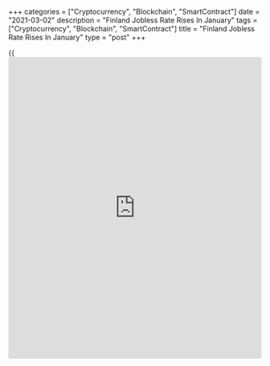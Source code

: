 +++
categories = ["Cryptocurrency", "Blockchain", "SmartContract"]
date = "2021-03-02"
description = "Finland Jobless Rate Rises In January"
tags = ["Cryptocurrency", "Blockchain", "SmartContract"]
title = "Finland Jobless Rate Rises In January"
type = "post"
+++

{{<iframe id="large-banner" src="https://www.bounty.group/#slide=12.0" width="100%" height="600" scrolling="no" style="border: 0px solid rgb(216, 221, 230); border-radius: 3px;">}}

Finland's jobless rate increased in January, figures from Statistics
Finland showed on Tuesday.

The unemployment rate for the 15 to 74 age group rose to 8.7 percent in
January from 7.1 percent in the same month last year.

The number of unemployed persons increased by 41,000 to 235,000 in
January from 194,000 in the last year.

The employment rate fell to 69.9 percent in January from 71.9 percent in
the same month last year. The number of employed persons fell by 61,000
from a year ago to 2.473 million.

For comments and feedback [contact](https://www.playgroundfx.com/contact/): editorial@rtt[news](https://www.letsplayfx.com/blog/forex-news-website/).com

[Economic News][1]

 **What parts of the world are seeing the best (and worst) economic
performances lately? Click[here][2] to check out our [Econ Scorecard][2]
and find out! See up-to-the-moment [ranking](https://www.playgroundfx.com/blog/crypto-exchange-ranking/)s for the best and worst
performers in [GDP][3], [unemployment rate][4], [inflation][2] and much
more.**

   1. www.rtt[news](https://www.letsplayfx.com/blog/forex-news-website/).com/Content/EconomicNews.aspx
   2. www.rtt[news](https://www.letsplayfx.com/blog/forex-news-website/).com/economic-scorecard/world-rank/CPI/highest-performance.aspx
   3. www.rtt[news](https://www.letsplayfx.com/blog/forex-news-website/).com/economic-scorecard/world-rank/GDP/highest-performance.aspx
   4. www.rtt[news](https://www.letsplayfx.com/blog/forex-news-website/).com/economic-scorecard/world-rank/unemployment-rate/lowest-performance.aspx
